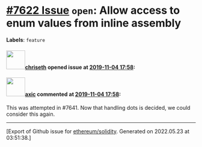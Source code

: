 # [\#7622 Issue](https://github.com/ethereum/solidity/issues/7622) `open`: Allow access to enum values from inline assembly
**Labels**: `feature`


#### <img src="https://avatars.githubusercontent.com/u/9073706?v=4" width="50">[chriseth](https://github.com/chriseth) opened issue at [2019-11-04 17:58](https://github.com/ethereum/solidity/issues/7622):



#### <img src="https://avatars.githubusercontent.com/u/20340?v=4" width="50">[axic](https://github.com/axic) commented at [2019-11-04 17:58](https://github.com/ethereum/solidity/issues/7622#issuecomment-657778803):

This was attempted in #7641. Now that handling dots is decided, we could consider this again.


-------------------------------------------------------------------------------



[Export of Github issue for [ethereum/solidity](https://github.com/ethereum/solidity). Generated on 2022.05.23 at 03:51:38.]
